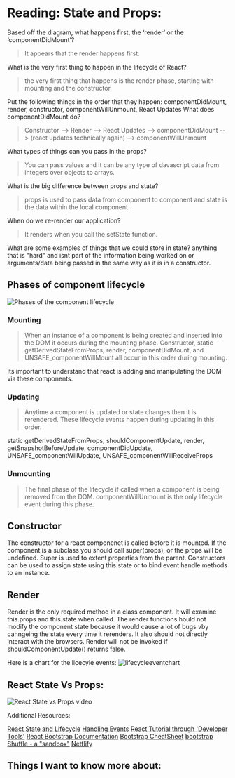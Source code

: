 # Reading: State and Props:

<!-- These notes are for reference purposes and may contain information from the following sources:
https://medium.com/@joshuablankenshipnola/react-component-lifecycle-events-cb77e670a093
https://www.youtube.com/watch?v=IYvD9oBCuJI&ab_channel=WebDevSimplified
 -->

Based off the diagram, what happens first, the ‘render’ or the ‘componentDidMount’?
>It appears that the render happens first.

What is the very first thing to happen in the lifecycle of React?
>the very first thing that happens is the render phase, starting with mounting and the constructor.


Put the following things in the order that they happen: componentDidMount, render, constructor, componentWillUnmount, React Updates
What does componentDidMount do?
> Constructor --> Render --> React Updates --> componentDidMount --> (react updates technically again) --> componentWillUnmount

What types of things can you pass in the props?
>You can pass values and it can be any type of davascript data from integers over objects to arrays.

What is the big difference between props and state?
>props is used to pass data from component to component and state is the data within the local component. 

When do we re-render our application?
>It renders when you call the setState function.

What are some examples of things that we could store in state?
anything that is "hard" and isnt part of the information being worked on or arguments/data being passed in the same way as it is in a constructor. 

## Phases of component lifecycle

![Phases of the component lifecycle](https://miro.medium.com/max/720/0*0saPKFiTUk6W3FYp)

### Mounting 

>When an instance of a component is being created and inserted into the DOM it occurs during the mounting phase. Constructor, static getDerivedStateFromProps, render, componentDidMount, and UNSAFE_componentWillMount all occur in this order during mounting.

Its important to understand that react is adding and manipulating the DOM via these components.

### Updating

>Anytime a component is updated or state changes then it is rerendered. These lifecycle events happen during updating in this order.

static getDerivedStateFromProps, shouldComponentUpdate, render,
getSnapshotBeforeUpdate, componentDidUpdate, UNSAFE_componentWillUpdate, UNSAFE_componentWillReceiveProps

### Unmounting

>The final phase of the lifecycle if called when a component is being removed from the DOM. componentWillUnmount is the only lifecycle event during this phase.

## Constructor

The constructor for a react componenet is called before it is mounted. If the component is a subclass you should call super(props), or the props will be undefined. Super is used to extent properties from the parent. Constructors can be used to assign state using this.state or to bind event handle methods to an instance.

## Render

Render is the only required method in a class component. It will examine this.props and this.state when called. The render functions hould not modify the component state because it would cause a lot of bugs vby cahngeing the state every time it rerenders. It also should not directly interact with the browsers. Render will not be invoked if shouldComponentUpdate() returns false.

Here is a chart for the licecyle events:
![lifecycleeventchart](https://miro.medium.com/max/640/1*4y9V5936WdJKaIeVPFEa3w.png)

## React State Vs Props:

![React State vs Props video](https://www.youtube.com/watch?v=IYvD9oBCuJI&ab_channel=WebDevSimplified)


Additional Resources:

[React State and Lifecycle](https://reactjs.org/docs/state-and-lifecycle.html)
[Handling Events](https://reactjs.org/docs/handling-events.html)
[React Tutorial through 'Developer Tools'](https://reactjs.org/tutorial/tutorial.html)
[React Bootstrap Documentation](https://react-bootstrap.github.io/)
[Bootstrap CheatSheet](https://getbootstrap.com/docs/5.0/examples/cheatsheet/)
[bootstrap Shuffle - a "sandbox"](https://bootstrapshuffle.com/classes)
[Netflify](https://www.netlify.com/)


## Things I want to know more about: